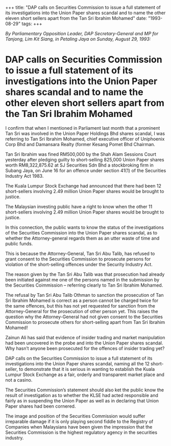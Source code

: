 +++ 
title: "DAP calls on Securities Commission to issue a full statement of its investigations into the Union Paper shares scandal and to name the other eleven short sellers apart from the Tan Sri Ibrahim Mohamed"
date: "1993-08-29"
tags:
+++

_By Parliamentary Opposition Leader, DAP Secretary-General and MP for Tanjong, Lim Kit Siang, in Petaling Jaya on Sunday, August 29, 1993:_

# DAP calls on Securities Commission to issue a full statement of its investigations into the Union Paper shares scandal and to name the other eleven short sellers apart from the Tan Sri Ibrahim Mohamed

I confirm that when I mentioned in Parliament last month that a prominent Tan Sri was involved in the Union Paper Holdings Bhd shares scandal, I was referring to Tan Sri Ibrahim Mohamed, chief executive officer of Uniphoenix Corp Bhd and Damansara Realty (former Kesang Pomet Bhd Chairman.</u>

Tan Sri Ibrahim was fined RM500,000 by the Shah Alam Sessions Court yesterday after pledging guilty to short-selling 825,000 Union Paper shares worth RM8,322,875.62 at SJ Securities Sdn Bhd a stockbroking firm in Subang Jaya, on June 16 for an offence under section 41(1) of the Securities Industry Act 1983.

The Kuala Lumpur Stock Exchange had announced that there had been 12 short-sellers involving 2.49 million Union Paper shares would be brought to justice.

The Malaysian investing public have a right to know when the other 11 short-sellers involving 2.49 million Union Paper shares would be brought to justice.

In this connection, the public wants to know the status of the investigations of the Securities Commission into the Union Paper shares scandal, as to whether the Attorney-general regards them as an utter waste of time and public funds.

This is because the Attorney-General, Tan Sri Abu Talib, has refused to grant consent to the Securities Commission to prosecute persons for violation of the short-selling offences under the Security Industry Act.

The reason given by the Tan Sri Abu Talib was that prosecution had already been initiated against me one of the persons named in the submission by the Securities Coimmission – referring clearly to Tan Sri Ibrahim Mohamed.

The refusal by Tan Sri Abu Talib Othman to sanction the prosecution of Tan Sri Ibrahim Mohamed is correct as a person cannot be charged twice for the same offences, but this has not yet requested for sanction from the Attorney-General for the prosecution of other person yet.
This raises the question why the Attorney-General had not given consent to the Securities Commission to prosecute others for short-selling apart from Tan Sri Ibrahim Mohamed!

Zainun Ali has said that evidence of insider trading and market manipulation had been uncovered in the probe and into the Union Paper shares scandal. Why hasn’t anyone been prosecuted for the offences of insider trading yet?

DAP calls on the Securities Commission to issue a full statement of its investigations into the Union Paper shares scandal, naming all the 12 short-seller, to demonstrate that it is serious in wanting to establish the Kuala Lumpur Stock Exchange as a fair, orderly and transparent market place and not a casino.

The Securities Commission’s statement should also ket the public know the result of investigation as to whether the KLSE had acted responsible and fairly as in suspending the Union Paper as well as in declaring that Union Paper shares had been cornered.

The image and position of the Securities Commission would suffer irreparable damage if it is only playing second fiddle to the Registry of Companies when Malaysians have been given the impression that the Securities Commission is the highest regulatory agency in the securities industry.
 
